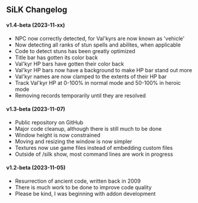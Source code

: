 ## SiLK Changelog

#### v1.4-beta (2023-11-xx)

- NPC now correctly detected, for Val'kyrs are now known as 'vehicle'
- Now detecting all ranks of stun spells and abilites, when applicable
- Code to detect stuns has been greatly optimized
- Title bar has gotten its color back
- Val'kyr HP bars have gotten their color back
- Val'kyr HP bars now have a background to make HP bar stand out more
- Val'kyr names are now clamped to the extents of their HP bar
- Track Val'kyr HP at 0-100% in normal mode and 50-100% in heroic mode
- Removing records temporarily until they are resolved

#### v1.3-beta (2023-11-07)

- Public repository on GitHub
- Major code cleanup, although there is still much to be done
- Window height is now constrained
- Moving and resizing the window is now simpler
- Textures now use game files instead of embedding custom files
- Outside of /silk show, most command lines are work in progress

#### v1.2-beta (2023-11-05)

- Resurrection of ancient code, written back in 2009
- There is much work to be done to improve code quality
- Please be kind, I was beginning with addon development
